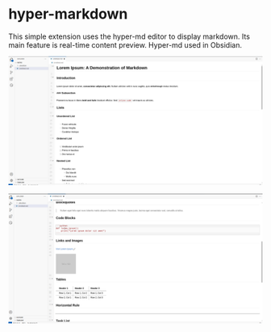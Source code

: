 # hyper-markdown

This simple extension uses the hyper-md editor to display markdown. Its main feature is real-time content preview.
Hyper-md used in Obsidian.

![](./screenshots/screenshot_01.png)

![](./screenshots/screenshot_02.png)